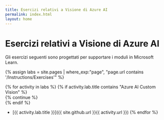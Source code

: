 ```yaml
---
title: Esercizi relativi a Visione di Azure AI
permalink: index.html
layout: home
---
```


# Esercizi relativi a Visione di Azure AI

Gli esercizi seguenti sono progettati per supportare i moduli in Microsoft Learn.


{% assign labs = site.pages | where_exp:"page", "page.url contains '/Instructions/Exercises'" %}

{% for activity in labs  %} {% if activity.lab.title contains "Azure AI Custom Vision" %}  
    {% continue %}  
  {% endif %} 
  - [{{ activity.lab.title }}]({{ site.github.url }}{{ activity.url }}) {% endfor %}

